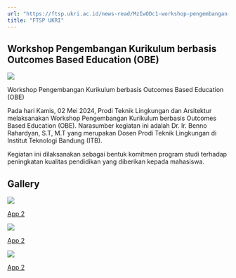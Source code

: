 ```yaml
---
url: "https://ftsp.ukri.ac.id/news-read/MzIwODc1-workshop-pengembangan-kurikulum-berbasis-outcomes-based-education-obe"
title: "FTSP UKRI"
---
```


## Workshop Pengembangan Kurikulum berbasis Outcomes Based Education (OBE)

![](https://ftsp.ukri.ac.id/storage/upload/file/berita/thumbnail/file_1717663766_workshop_pengembangan_kurikulum_berbasis_outcomes_based_education_(obe).jpg)

Workshop Pengembangan Kurikulum berbasis Outcomes Based Education (OBE)



Pada hari Kamis, 02 Mei 2024, Prodi Teknik Lingkungan dan Arsitektur melaksanakan Workshop Pengembangan Kurikulum berbasis Outcomes Based Education (OBE). Narasumber kegiatan ini adalah Dr. Ir. Benno Rahardyan, S.T, M.T yang merupakan Dosen Prodi Teknik Lingkungan di Institut Teknologi Bandung (ITB).

Kegiatan ini dilaksanakan sebagai bentuk komitmen program studi terhadap peningkatan kualitas pendidikan yang diberikan kepada mahasiswa.

## Gallery

![](https://ftsp.ukri.ac.id/storage/upload/file/berita/gallery/berita_17176637666ff9b298-f2e8-4f48-bc9c-d9c2e009f5c5.JPG)

[App 2](https://ftsp.ukri.ac.id/storage/upload/file/berita/gallery/berita_17176637666ff9b298-f2e8-4f48-bc9c-d9c2e009f5c5.JPG "App 2")

![](https://ftsp.ukri.ac.id/storage/upload/file/berita/gallery/berita_171766376687f59313-c610-4465-8d96-831cd68b4cf8.JPG)

[App 2](https://ftsp.ukri.ac.id/storage/upload/file/berita/gallery/berita_171766376687f59313-c610-4465-8d96-831cd68b4cf8.JPG "App 2")

![](https://ftsp.ukri.ac.id/storage/upload/file/berita/gallery/berita_1717663766af73776c-d4f1-4a33-937f-c0b075f3cdc2.JPG)

[App 2](https://ftsp.ukri.ac.id/storage/upload/file/berita/gallery/berita_1717663766af73776c-d4f1-4a33-937f-c0b075f3cdc2.JPG "App 2")